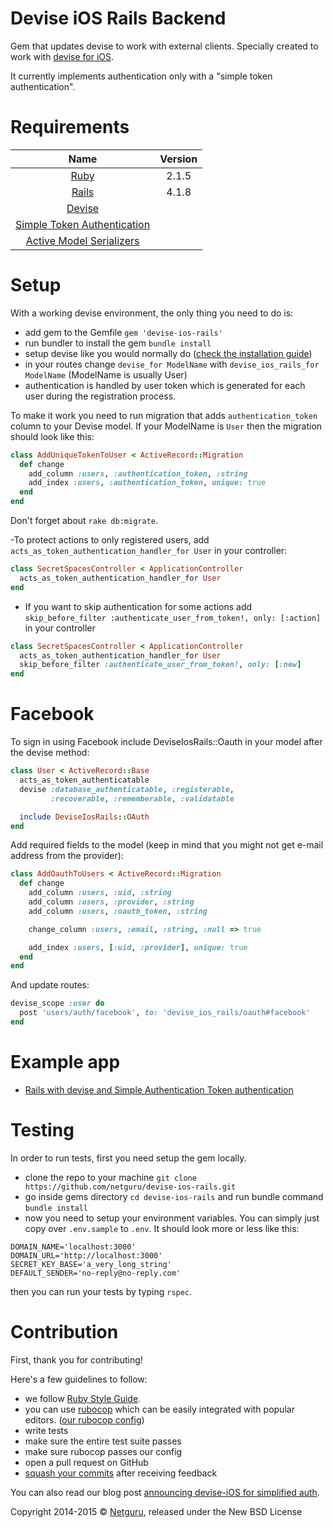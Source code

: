 Devise iOS Rails Backend
====================================

Gem that updates devise to work with external clients. Specially created to work with [devise for iOS][ios_devise].

It currently implements authentication only with a "simple token authentication".

Requirements
============

| Name |  Version |
| :--: | :---: |
| [Ruby][ruby] | 2.1.5 |
| [Rails][rails] | 4.1.8 |
| [Devise][devise] | |
| [Simple Token Authentication][simple_token_authentication] | |
| [Active Model Serializers][active_model_serializers] | |

Setup
=====

With a working devise environment, the only thing you need to do is:

- add gem to the Gemfile `gem 'devise-ios-rails'`
- run bundler to install the gem `bundle install`
- setup devise like you would normally do ([check the installation guide][devise])
- in your routes change `devise_for ModelName` with `devise_ios_rails_for ModelName` (ModelName is usually User)
- authentication is handled by user token which is generated for each user during the registration process. 

To make it work you need to run migration that adds `authentication_token` column to your Devise model.
If your ModelName is `User` then the migration should look like this:
```ruby
class AddUniqueTokenToUser < ActiveRecord::Migration
  def change
    add_column :users, :authentication_token, :string
    add_index :users, :authentication_token, unique: true
  end
end
```
Don't forget about `rake db:migrate`.

-To protect actions to only registered users, add `acts_as_token_authentication_handler_for User` in your controller:

```ruby
class SecretSpacesController < ApplicationController
  acts_as_token_authentication_handler_for User
end
```

- If you want to skip authentication for some actions add `skip_before_filter :authenticate_user_from_token!, only: [:action]` in your controller

```ruby
class SecretSpacesController < ApplicationController
  acts_as_token_authentication_handler_for User
  skip_before_filter :authenticate_user_from_token!, only: [:new]
end
```

Facebook
========

To sign in using Facebook include DeviseIosRails::Oauth in your model after the devise method:

```ruby
class User < ActiveRecord::Base
  acts_as_token_authenticatable
  devise :database_authenticatable, :registerable,
         :recoverable, :rememberable, :validatable

  include DeviseIosRails::OAuth
end
```

Add required fields to the model (keep in mind that you might not get e-mail address from the provider):

```ruby
class AddOauthToUsers < ActiveRecord::Migration
  def change
    add_column :users, :uid, :string
    add_column :users, :provider, :string
    add_column :users, :oauth_token, :string

    change_column :users, :email, :string, :null => true

    add_index :users, [:uid, :provider], unique: true
  end
end
```

And update routes:

```ruby
devise_scope :user do
  post 'users/auth/facebook', to: 'devise_ios_rails/oauth#facebook'
end
```

Example app
===========

- [Rails with devise and Simple Authentication Token authentication][rails_example_app]

Testing
=======

In order to run tests, first you need setup the gem locally.

* clone the repo to your machine `git clone https://github.com/netguru/devise-ios-rails.git`
* go inside gems directory `cd devise-ios-rails` and run bundle command `bundle install`
* now you need to setup your environment variables. You can simply just copy over `.env.sample` to `.env`. It should look more or less like this:

```
DOMAIN_NAME='localhost:3000'
DOMAIN_URL='http://localhost:3000'
SECRET_KEY_BASE='a_very_long_string'
DEFAULT_SENDER='no-reply@no-reply.com'
```

then you can run your tests by typing `rspec`.


Contribution
============

First, thank you for contributing!

Here's a few guidelines to follow:

- we follow [Ruby Style Guide][ruby_style_guides].
- you can use [rubocop][rubocop] which can be easily integrated with popular editors. ([our rubocop config][rubocop_config])
- write tests
- make sure the entire test suite passes
- make sure rubocop passes our config
- open a pull request on GitHub
- [squash your commits][squash_commits] after receiving feedback

You can also read our blog post [announcing devise-iOS for simplified auth](https://netguru.co/blog/open-source-announcing-devise-ios).

Copyright  2014-2015 © [Netguru][netguru_url], released under the New BSD License

[ios_devise]: https://github.com/netguru/devise-ios

[ruby]: https://www.ruby-lang.org
[rails]: http://www.rubyonrails.org
[devise]: https://github.com/plataformatec/devise
[simple_token_authentication]: https://github.com/gonzalo-bulnes/simple_token_authentication
[active_model_serializers]: https://github.com/rails-api/active_model_serializers
[ruby_style_guides]: https://github.com/bbatsov/ruby-style-guide
[rubocop]: https://github.com/bbatsov/rubocop
[rubocop_config]: https://github.com/netguru/hound/blob/master/config/rubocop.yml
[squash_commits]: http://blog.steveklabnik.com/posts/2012-11-08-how-to-squash-commits-in-a-github-pull-request
[netguru_url]: https://netguru.co
[rails_example_app]: https://github.com/netguru/devise-ios-rails-example

